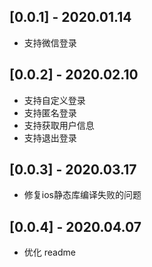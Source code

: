 ## [0.0.1] - 2020.01.14

* 支持微信登录

## [0.0.2] - 2020.02.10

* 支持自定义登录
* 支持匿名登录
* 支持获取用户信息
* 支持退出登录

## [0.0.3] - 2020.03.17

* 修复ios静态库编译失败的问题

## [0.0.4] - 2020.04.07

* 优化 readme